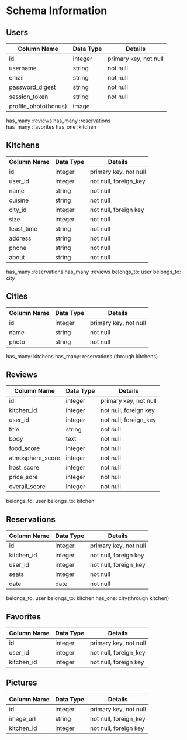 # **Schema Information**  

## **Users**  

Column Name | Data Type | Details  
--- | --- | ---  
id | integer | primary key, not null  
username | string | not null  
email | string | not null  
password_digest | string | not null  
session_token | string | not null  
profile_photo(bonus) | image |  

has_many :reviews
has_many :reservations  
has_many :favorites
has_one :kitchen

## **Kitchens**  

Column Name | Data Type | Details  
--- | --- | ---  
id | integer | primary key, not null  
user_id | integer | not null, foreign_key   
name | string | not null  
cuisine | string | not null  
city_id | integer | not null, foreign key  
size | integer | not null    
feast_time | string | not null  
address | string | not null  
phone | string | not null  
about | string | not null  


has_many :reservations
has_many :reviews
belongs_to: user
belongs_to: city

## **Cities**  

Column Name | Data Type | Details  
--- | --- | ---  
id | integer | primary key, not null  
name | string | not null  
photo | string | not null  

has_many: kitchens
has_many: reservations (through  kitchens)

## **Reviews**  

Column Name | Data Type | Details  
--- | --- | ---  
id | integer | primary key, not null  
kitchen_id | integer | not null, foreign key  
user_id | integer | not null, foreign_key  
title | string | not null  
body | text | not null  
food_score | integer | not null
atmosphere_score | integer | not null
host_score | integer | not null
price_sore | integer | not null
overall_score | integer | not null

belongs_to: user
belongs_to: kitchen

## **Reservations**  

Column Name | Data Type | Details  
--- | --- | ---  
id | integer | primary key, not null  
kitchen_id | integer | not null, foreign key  
user_id | integer | not null, foreign_key  
seats | integer | not null  
date | date | not null  

belongs_to: user
belongs_to: kitchen
has_one: city(through kitchen)


## **Favorites**  
Column Name | Data Type | Details  
--- | --- | ---
id | integer | primary key, not null  
user_id | integer | not null, foreign_key  
kitchen_id | integer | not null, foreign key  

## **Pictures**  
Column Name | Data Type | Details  
--- | --- | ---
id | integer | primary key, not null  
image_url | string | not null, foreign_key  
kitchen_id | integer | not null, foreign key  
